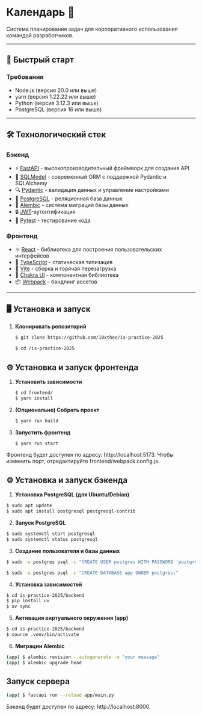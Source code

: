 # Календарь 📅

Система планирования задач для корпоративного использования командой разработчиков.

---

## 🚀 Быстрый старт

### Требования
- Node.js (версия 20.0 или выше)
- yarn (версия 1.22.22 или выше)
- Python (версия 3.12.3 или выше)
- PostgreSQL (версия 16 или выше)

---

## 🛠 Технологический стек

### Бэкенд
- ⚡ [FastAPI](https://fastapi.tiangolo.com) - высокопроизводительный фреймворк для создания API
- 🧰 [SQLModel](https://sqlmodel.tiangolo.com) - современный ORM с поддержкой Pydantic и SQLAlchemy
- 🔍 [Pydantic](https://docs.pydantic.dev) - валидация данных и управление настройками
- 💾 [PostgreSQL](https://www.postgresql.org/) - реляционная база данных
- 🐘 [Alembic](https://alembic.sqlalchemy.org) - система миграций базы данных
- 🔒 [JWT](https://jwt.io/)-аутентификация
- 🧪 [Pytest](https://pytest.org) - тестирование кода

### Фронтенд
- ⚛️ [React](https://react.dev) - библиотека для построения пользовательских интерфейсов
- 💅 [TypeScript](https://www.typescriptlang.org) - статическая типизация
- 🚀 [Vite](https://vitejs.dev) - сборка и горячая перезагрузка
- 🎨 [Chakra UI](https://chakra-ui.com) - компонентная библиотека
- 📦 [Webpack](https://webpack.js.org/) - бандлинг ассетов
---

## 🖥 Установка и запуск


1. **Клонировать репозиторий**  
   ```bash
   $ git clone https://github.com/10xtheo/is-practice-2025
    ```
    ```bash
    $ cd /is-practice-2025
    ```
## ⚙ Установка и запуск фронтенда 
1. **Установить зависимости**
    ```bash
    $ cd frontend/
    $ yarn install
    ```
2. **(Опционально) Собрать проект**
    ```bash
    $ yarn run build
    ```
3. **Запустить фронтенд**
    ```bash
    $ yarn run start
    ```
Фронтенд будет доступен по адресу: http://localhost:5173.
Чтобы изменить порт, отредактируйте frontend/webpack.config.js.

## ⚙ Установка и запуск бэкенда
1. **Установка PostgreSQL (для Ubuntu/Debian)**
```bash
$ sudo apt update
$ sudo apt install postgresql postgresql-contrib
```

2. **Запуск PostgreSQL**
```bash
$ sudo systemctl start postgresql
$ sudo systemctl status postgresql
```

3. **Создание пользователя и базы данных**
```bash
$ sudo -u postgres psql -c "CREATE USER postgres WITH PASSWORD 'postgres';"

$ sudo -u postgres psql -c "CREATE DATABASE app OWNER postgres;"
```

4. **Установка зависимостей**
```bash
$ cd is-practice-2025/backend
$ pip install uv
$ uv sync
```

5. **Активация виртуального окружения (app)**
```bash
$ cd is-practice-2025/backend
$ source .venv/bin/activate
```

6. **Миграции Alembic**
```bash
(app) $ alembic revision --autogenerate -m "your message"
(app) $ alembic upgrade head
```
## Запуск сервера
```bash
(app) $ fastapi run --reload app/main.py
```
Бэкенд будет доступен по адресу: http://localhost:8000.